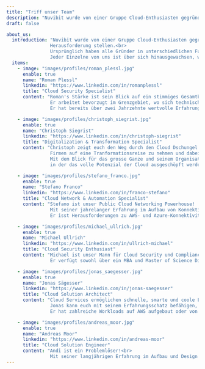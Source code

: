 ```yaml
---
title: "Triff unser Team"
description: "Nuvibit wurde von einer Gruppe Cloud-Enthusiasten gegründet, die sich gerne neuen Herausforderungen stellen."
draft: false

about_us:
  introduction: "Nuvibit wurde von einer Gruppe Cloud-Enthusiasten gegründet, die sich gerne neuen
                Herausforderung stellen.<br>
                Ursprünglich haben alle Gründer in unterschiedlichen Funktionen und Teams für dieselbe Firma gearbeitet. Gleich nach der Ankündigung der Cloud-Strategie des Unternehmens wurden wir mit dem Aufbau einer Cloud Foundation für AWS beauftragt. Wir haben unser Blut, unseren Schweiss und unsere Tränen in diese Cloud Foundation hineingesteckt und es geschafft, einen hervorragenden Reifegrad zu erreichen.<br>
                Jeder Einzelne von uns ist über sich hinausgewachsen, was letztlich zu der Idee führte, mit gleichgesinnten, motivierten Menschen ein Unternehmen zu gründen - die Nuvibit."
  items:
    - image: "images/profiles/roman_plessl.jpg"
      enable: true
      name: "Roman Plessl"
      linkedin: "https://www.linkedin.com/in/romanplessl"
      title: "Cloud Security Specialist"
      content: "Roman's Stärke ist sein Blick auf ein stimmiges Gesamtbild. Im Speziellen auch mit Fokus auf die Punkte, welche fehlen oder optimiert werden können.<br>
                Er arbeitet bevorzugt im Grenzgebiet, wo sich technische Architektur & Security als auch Menschen mit ihrer Unternehemskultur aufeinander treffen und sich vermischen.<br>
                Er hat bereits über zwei Jahrzehnte wertvolle Erfahrungen im Designen, Betreiben von Services, sowie im Beraten von Kunden sammeln können."

    - image: "images/profiles/christoph_siegrist.jpg"
      enable: true
      name: "Christoph Siegrist"
      linkedin: "https://www.linkedin.com/in/christoph-siegrist"
      title: "Digitalization & Transformation Specialist"
      content: "Christoph zeigt euch den Weg durch den Cloud Dschungel. Er hat langjährige Erfahrung darin
                Firmen auf eine Tranformationsreise zu nehmen und dabei DevOps Practices einzuführen.<br>
                Mit dem Blick für das grosse Ganze und seinem Organisationstalent schafft er eine Umgebung,
                in der das volle Potenzial der Cloud ausgeschöpft werden kann."

    - image: "images/profiles/stefano_franco.jpg"
      enable: true
      name: "Stefano Franco"
      linkedin: "https://www.linkedin.com/in/franco-stefano"
      title: "Cloud Network & Automation Specialist"
      content: "Stefano ist unser Public Cloud Networking Powerhouse!
                Mit seiner jahrelanger Erfahrung im Aufbau von Konnektivitätslösungen und seiner brennenden Leidenschaft für Automatisierung ist er weit mehr als ein klassischer Netzwerkspezialist.<br>
                Er isst Herausforderungen zu AWS- und Azure-Konnektivitäten zum Frühstück."

    - image: "images/profiles/michael_ullrich.jpg"
      enable: true
      name: "Michael Ullrich"
      linkedin: "https://www.linkedin.com/in/ullrich-michael"
      title: "Cloud Security Enthusiast"
      content: "Michael ist unser Mann für Cloud Security und Compliance und er bringt mehr als 25 Jahre Consulting Erfahrung mit.
                Er verfügt sowohl über ein MBA und Master of Science Diplom als auch über das AWS Solutions Architect Professional und AWS DevOps Engineer Professional Zertifikat."

    - image: "images/profiles/jonas_saegesser.jpg"
      enable: true
      name: "Jonas Sägesser"
      linkedin: "https://www.linkedin.com/in/jonas-saegesser"
      title: "Cloud Solution Architect"
      content: "Cloud Services ermöglichen schnelle, smarte und coole Lösungen.
                Jonas kann euch mit seinem Erfahrungsschatz befähigen, das volle Potential der Public Cloud Services zu nutzen.<br>
                Er hat zahlreiche Workloads auf AWS aufgebaut oder von On-Prem migriert. Mit seinem Engagement als Trainer begeisterte er auch andere Menschen für die Cloud."

    - image: "images/profiles/andreas_moor.jpg"
      enable: true
      name: "Andreas Moor"
      linkedin: "https://www.linkedin.com/in/andreas-moor"
      title: "Cloud Solution Engineer"
      content: "Andi ist ein Problemlöser!<br>
                Mit seiner langjährigen Erfahrung im Aufbau und Design von Lösungen in der Cloud, ist er der richtige Mann, um eure Projekte zum Laufen zu bringen."
---
```

<!--
# Mission
We are fully convinced that cloud services have the potential to tranform the digital world. We want everyone to be able to facilitate the options those services can offer in an easy, safe and fast way.
On the journey to the cloud there are lots of technical and organizational challenges to be handled. Our [Services]({{< ref "/services/" >}} "Services") will equip you with all the right tools and skills to master those challenges.
<br>
<br>

# Vision
We deliver the foundation that unlocks the full potential of public cloud services without having to compromise on compliance, security or manageability. We take away the burden of having to engineer and implement this foundation yourself.
<br>
<br>

# Values
<br>

## We use what we build
We can only provide competent support if we use our products and services ourselfs on a daily basis. If we cannot back something fully we won't recommend it to you.
<br>

## We strive for improvement and progression
Nobody is perfect. We strive for personal aswell as technical improvement and progression. Our services improve thanks to your feedback and our experiences every day.
<br>

## Scalability, security an stability is the core of our services
* An unsecure service does more harm than good.
* A service that does not scale cannot deliver the required performance or is too expensive.
* An unstable service weakens the trust and produces unnecessary cost.
<br> -->
